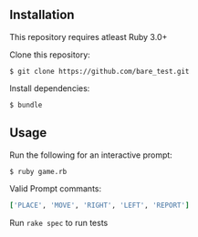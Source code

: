 ## Installation

This repository requires atleast Ruby 3.0+

Clone this repository:

    $ git clone https://github.com/bare_test.git

Install dependencies:

    $ bundle

## Usage

Run the following for an interactive prompt:

    $ ruby game.rb
Valid Prompt commants:
```ruby
['PLACE', 'MOVE', 'RIGHT', 'LEFT', 'REPORT']
```
Run `rake spec` to run tests
